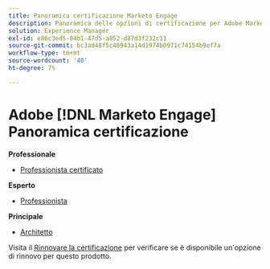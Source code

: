 ```yaml
---
title: Panoramica certificazione Marketo Engage
description: Panoramica delle opzioni di certificazione per Adobe Marketo Engage
solution: Experience Manager
exl-id: e86c3ed5-84b1-47d5-a852-d87d3f232c11
source-git-commit: bc3ad48f5c48943a14d1974b0971c74154b9ef7a
workflow-type: tm+mt
source-wordcount: '40'
ht-degree: 7%

---
```


# Adobe [!DNL Marketo Engage] Panoramica certificazione

**Professionale**

* [Professionista certificato](/help/certifications/ame/ame-p.md) <!--AD0-E555-->

**Esperto**

* [Professionista](/help/certifications/ame/ame-e-business.md) <!--AD0-E559-->

**Principale**

* [Architetto](/help/certifications/ame/ame-m-architect.md) <!--AD0-E556-->

Visita il [Rinnovare la certificazione](/help/certifications/renew.md) per verificare se è disponibile un&#39;opzione di rinnovo per questo prodotto.
